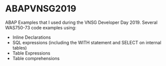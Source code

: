 # ABAPVNSG2019
ABAP
Examples that I used during the VNSG Developer Day 2019. Several WAS750-73 code examples using:

- Inline Declarations
- SQL expressions (including the WITH statement and SELECT on internal tables)
- Table Expressions
- Table comprehensions
